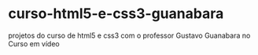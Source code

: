 # curso-html5-e-css3-guanabara
projetos do curso de html5 e css3 com o professor Gustavo Guanabara no Curso em vídeo
